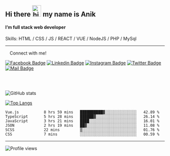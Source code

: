 ## Hi there <img src="https://user-images.githubusercontent.com/1303154/88677602-1635ba80-d120-11ea-84d8-d263ba5fc3c0.gif" width="28px" height="36" alt="hi"> my name is Anik

#### I’m full stack web developer

Skills:  HTML / CSS / JS / REACT / VUE / NodeJS / PHP / MySql


---

&emsp;Connect with me!

<a href="https://www.facebook.com/anik.aritro" target="_blank">![Facebook Badge](https://img.shields.io/badge/Facebook-1877F2?style=for-the-badge&logo=facebook&logoColor=white)</a> [![Linkedin Badge](https://img.shields.io/badge/LinkedIn-0077B5?style=for-the-badge&logo=linkedin&logoColor=white)](https://www.linkedin.com/in/anik-hossain540323/) [![Instagram Badge](https://img.shields.io/badge/Instagram-E4405F?style=for-the-badge&logo=instagram&logoColor=white)](https://www.instagram.com/aritro.anik) [![Twitter Badge](https://img.shields.io/badge/Twitter-1DA1F2?style=for-the-badge&logo=twitter&logoColor=white)](https://twitter.com/AritroAnik) [![Mail Badge](https://img.shields.io/badge/Gmail-D14836?style=for-the-badge&logo=gmail&logoColor=white)](mailto:anikhossain9120@gmail.com)

</br>
</br>


![GitHub stats](https://github-readme-stats.vercel.app/api?username=anik-hossain&show_icons=true&theme=monokai)

[![Top Langs](https://github-readme-stats.vercel.app/api/top-langs/?username=anik-hossain&layout=compact&theme=monokai)](https://github.com/anik-hossain)

<!--START_SECTION:waka-->

```text
Vue.js           8 hrs 59 mins   ██████████▓░░░░░░░░░░░░░░   42.89 %
TypeScript       5 hrs 28 mins   ██████▓░░░░░░░░░░░░░░░░░░   26.14 %
JavaScript       3 hrs 21 mins   ████░░░░░░░░░░░░░░░░░░░░░   16.01 %
JSON             2 hrs 19 mins   ██▓░░░░░░░░░░░░░░░░░░░░░░   11.08 %
SCSS             22 mins         ▒░░░░░░░░░░░░░░░░░░░░░░░░   01.76 %
CSS              7 mins          ░░░░░░░░░░░░░░░░░░░░░░░░░   00.59 %
```

<!--END_SECTION:waka-->
---

![Profile views](https://gpvc.arturio.dev/anik-hossain)  
